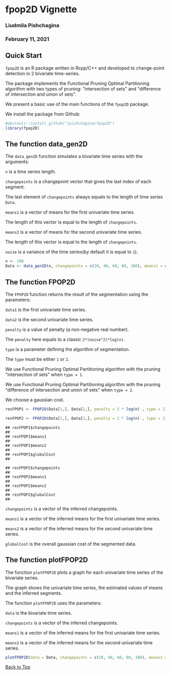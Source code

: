 
<a id="top"></a>
#  fpop2D Vignette
### Liudmila Pishchagina
### February 11, 2021

## Quick Start

`fpop2D` is an R package written in Rcpp/C++ and developed to change-point detection in 2 bivariate time-series.

The package implements the Functional Pruning Optimal Partitioning algorithm with two types of pruning: "intersection of sets" and "difference of intersection and union of sets". 


We present a basic use of the main functions of the `fpop2D` package. 

We install the package from Github:

```r
#devtools::install_github("lpishchagina/fpop2D")
library(fpop2D)
```

## The function data_gen2D

The `data_gen2D` function simulates a bivariate time series with the arguments:

`n`  is a time series length.

`changepoints` is a changepoint vector that gives the last index of each segment.

The last element of `changepoints` always equals to the length of time series `Data`.

`means1` is a vector of means for the first univariate time series.

The length of this vector is equal to the length of `changepoints`.

`means2` is a vector of means for the second univariate time series.

The length of this vector is equal to the length of `changepoints`.

`noise` is a variance of the time series(by default it is equal to `1`).



```r
n <- 100
Data <- data_gen2D(n, changepoints = c(20, 40, 60, 80, 100), means1 = c(0, 1, 0, 1, 0), means2 = c(1, 2, 3, 4, 5), noise = 1)
```
## The function FPOP2D

The `FPOP2D` function returns the result of the segmentation using the parameters:

`data1` is the first univariate time series.

`data2` is the second univariate time series.

`penalty` is a value of penalty (a non-negative real number).

The `penalty` here equals to a classic `2*(noise^2)*log(n)`. 

`type` is a parameter defining the algorithm of segmentation.

The `type` must be either `1` or `2`.

We use Functional Pruning Optimal Partitioning algorithm with the pruning "intersection of sets" when `type = 1`.
 
We use Functional Pruning Optimal Partitioning algorithm with the pruning "difference of intersection and union of sets" when `type = 2`.

We choose a gaussian cost.

```r
resFPOP1 <- FPOP2D(Data[1,], Data[2,], penalty = 2 * log(n) , type = 1)

resFPOP2 <- FPOP2D(Data[1,], Data[2,], penalty = 2 * log(n) , type = 2)
```

```
## resFPOP1$changepoints
## 
## resFPOP1$means1
## 
## resFPOP1$means2
##
## resFPOP1$globalCost
##
```

```
## resFPOP2$changepoints
## 
## resFPOP2$means1
## 
## resFPOP2$means2
##
## resFPOP2$globalCost
##
```

`changepoints` is a  vector of the inferred changepoints.

`means1`  is a vector of the inferred means for the first univariate time series. 

`means2`  is a vector of the inferred means for the second univariate time series. 
  
`globalCost` is the overall gaussian cost of the segmented data. 

## The function plotFPOP2D

The function `plotFPOP2D` plots a graph for each univariate time series of the bivariate series.

The graph shows the univariate time series, the estimated values of means and the inferred segments. 

The function `plotFPOP2D` uses the parameters:

`data` is the bivariate time series.

`changepoints` is a  vector of the inferred changepoints.

`means1`  is a vector of the inferred means for the first univariate time series. 

`means2`  is a vector of the inferred means for the second univariate time series.

```r
plotFPOP2D(data = Data, changepoints = c(20, 40, 60, 80, 100), means1 = c(0, 1, 0, 1, 0), means2 = c(1, 2, 3, 4, 5))
```
[Back to Top](#top)